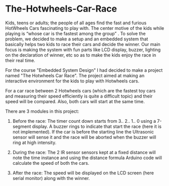 # The-Hotwheels-Car-Race
Kids, teens or adults; the people of all ages find the fast and furious HotWheels Cars fascinating to play with. The center motive of the kids while playing is “whose car is the fastest among the group” . To solve the problem, we decided to make a setup and an embedded system that basically helps two kids to race their cars and decide the winner. Our main focus is making the system with fun parts like LCD display, buzzer, lighting on the declaration of winner, etc so as to make the kids enjoy the race in their real time.

For the course "Embedded System Design" I had decided to make a project named "The Hotwheels Car Race". The project aimed at making an interactive environment for the kids to play with Hotwheels cars. 

For a car race between 2 Hotwheels cars (which are the fastest toy cars and measuring their speed efficiently is quite a difficult topic) and their speed will be compared. Also, both cars will start at the same time.

There are 3 modules in this project:

1. Before the race: The timer count down starts from 3.. 2.. 1.. 0 using a 7-segment display. A buzzer rings to indicate that start the race (here it is not implemented). If the car is before the starting line the Ultrasonic sensor will sense it and the race will be aborted when the buzzer will ring at high intensity.

2. During the race: The 2 IR sensor sensors kept at a fixed distance will note the time instance and using the distance formula Arduino code will calculate the speed of both the cars. 

3. After the race: The speed will be displayed on the LCD screen (here serial monitor) along with the winner.

